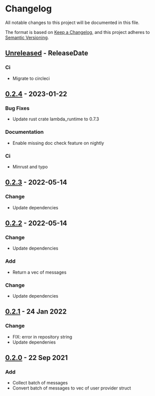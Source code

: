 
# Changelog

All notable changes to this project will be documented in this file.

The format is based on [Keep a Changelog](https://keepachangelog.com/en/1.0.0/),
and this project adheres to [Semantic Versioning](https://semver.org/spec/v2.0.0.html).

<!-- next-header -->

## [Unreleased] - ReleaseDate

### Ci

- Migrate to circleci


## [0.2.4] - 2023-01-22

### Bug Fixes

- Update rust crate lambda_runtime to 0.7.3

### Documentation

- Enable missing doc check feature on nightly

### Ci

- Minrust and typo

## [0.2.3] - 2022-05-14

### Change

- Update dependencies

## [0.2.2] - 2022-05-14

### Change

- Update dependencies

### Add

- Return a vec of messages

### Change

- Update dependencies

## [0.2.1] - 24 Jan 2022

### Change

- FIX: error in repository string
- Update dependenies

## [0.2.0] - 22 Sep 2021

### Add

- Collect batch of messages
- Convert batch of messages to vec of user provider struct

<!-- next-url -->
[Unreleased]: https://github.com/jerusdp/lambda_sqs/compare/v0.2.4...HEAD
[0.2.4]: https://github.com/jerusdp/lambda_sqs/compare/v0.2.3...v0.2.4
[0.2.3]: https://github.com/jerusdp/lambda_sqs/compare/v0.2.2...v0.2.3
[0.2.2]: https://github.com/jerusdp/lambda_sqs/compare/v0.2.1...v0.2.2
[0.2.1]: https://github.com/jerusdp/lambda_sqs/compare/v0.2.0...v0.2.1
[0.2.0]: https://github.com/jerusdp/lambda_sqs/releases/tag/v0.2.0
